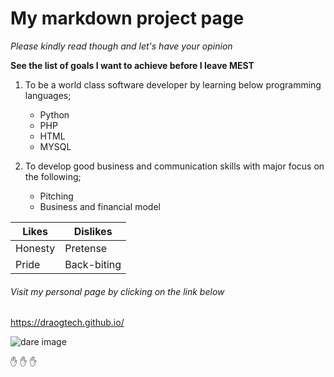 # My markdown project page
*Please kindly read though and let's have your opinion*


__See the list of goals I want to achieve before I leave MEST__


1. To be a world class software developer by learning below programming languages;

    * Python
    * PHP
    * HTML
    * MYSQL

2. To develop good business and communication skills with major focus on the following;

    * Pitching
    * Business and financial model

Likes | Dislikes
------------ | -------------
Honesty  | Pretense
Pride | Back-biting


###### Visit my personal page by clicking on the link below
https://draogtech.github.io/

![dare image](https://draogtech.github.io/profile.jpg)


:hand: :hand: :hand: